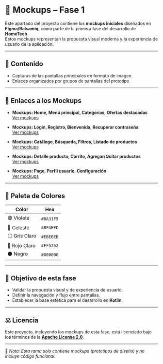 # 🎨 Mockups – Fase 1

Este apartado del proyecto contiene los **mockups iniciales** diseñados en **Figma/Balsamiq**, como parte de la primera fase del desarrollo de **HomeTech**.  
Estos mockups representan la propuesta visual moderna y la experiencia de usuario de la aplicación.  

---

## 📌 Contenido
- Capturas de las pantallas principales en formato de imagen.  
- Enlaces organizados por grupos de pantallas del prototipo.  

---

## 🔗 Enlaces a los Mockups

- **Mockups: Home, Menú principal, Categorías, Ofertas destacadas**  
  [Ver mockups](PON_AQUI_EL_LINK)  

- **Mockups: Login, Registro, Bienvenida, Recuperar contraseña**  
  [Ver mockups](PON_AQUI_EL_LINK)  

- **Mockups: Catálogo, Búsqueda, Filtros, Listado de productos**  
  [Ver mockups](PON_AQUI_EL_LINK)  

- **Mockups: Detalle producto, Carrito, Agregar/Quitar productos**  
  [Ver mockups](PON_AQUI_EL_LINK)  

- **Mockups: Pago, Perfil usuario, Configuración**  
  [Ver mockups](PON_AQUI_EL_LINK)  

---

## 🎨 Paleta de Colores

| Color | Hex |
|-------|------|
| 🟣 Violeta | `#8A31F5` |
| 🔵 Celeste | `#8FAEFD` |
| ⚪ Gris Claro | `#EBEBEB` |
| 🔴 Rojo Claro | `#FF5252` |
| ⚫ Negro | `#000000` |

---

## 🎯 Objetivo de esta fase
- Validar la propuesta visual y de experiencia de usuario.  
- Definir la navegación y flujo entre pantallas.  
- Establecer la base estética para el desarrollo en **Kotlin**.  

---

## ⚖️ Licencia
Este proyecto, incluyendo los mockups de esta fase, está licenciado bajo los términos de la **[Apache License 2.0](https://www.apache.org/licenses/LICENSE-2.0)**.  

---

📌 *Nota: Esta rama solo contiene mockups (prototipos de diseño) y no incluye código funcional.*  
